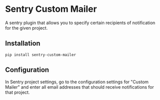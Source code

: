 # Sentry Custom Mailer
A sentry plugin that allows you to specify certain recipients of notification for the given project.

## Installation
    pip install sentry-custom-mailer

## Configuration
In Sentry project settings, go to the configuration settings for "Custom Mailer" and enter all email addresses that should receive notifications for that project. 

